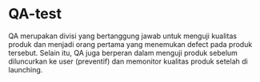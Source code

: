 # QA-test
QA merupakan divisi yang bertanggung jawab untuk menguji kualitas produk dan menjadi orang pertama yang menemukan defect pada produk tersebut.  Selain itu, QA juga berperan dalam menguji produk sebelum diluncurkan ke user (preventif) dan memonitor kualitas produk setelah di launching. 
